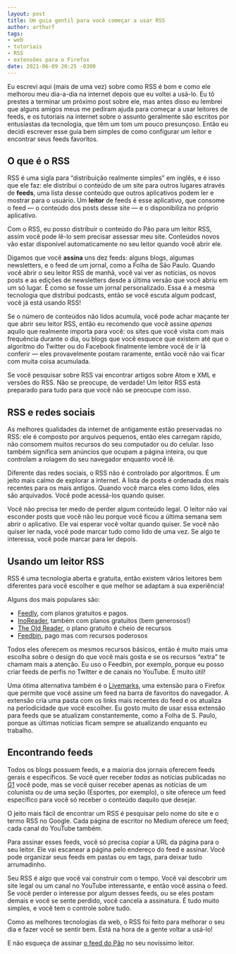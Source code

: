 ```yaml
---
layout: post
title: Um guia gentil para você começar a usar RSS
author: arthurf
tags:
- web
- tutoriais
- RSS
- extensões para o Firefox
date: 2021-06-09 20:25 -0300
---
```

Eu escrevi aqui (mais de uma vez) sobre como RSS é bom e como ele melhorou meu dia-a-dia na internet depois que eu voltei a usá-lo. Eu tô prestes a terminar um próximo post sobre ele, mas antes disso eu lembrei que alguns amigos meus me pediram ajuda para começar a usar leitores de feeds, e os tutoriais na internet sobre o assunto geralmente são escritos por entusiastas da tecnologia, que têm um tom um pouco presunçoso. Então eu decidi escrever esse guia bem simples de como configurar um leitor e encontrar seus feeds favoritos.

## O que é o RSS

RSS é uma sigla para “distribuição realmente simples” em inglês, e é isso que ele faz: ele distribui o conteúdo de um site para outros lugares através de **feeds**, uma lista desse conteúdo que outros aplicativos podem ler e mostrar para o usuário. Um **leitor** de feeds é esse aplicativo, que consome o feed — o conteúdo dos posts desse site — e o disponibiliza no próprio aplicativo.

Com o RSS, eu posso distribuir o conteúdo do Pão para um leitor RSS, assim você pode lê-lo sem precisar assessar meu site. Conteúdos novos vão estar disponível automaticamente no seu leitor quando você abrir ele.

Digamos que você **assina** uns dez feeds: alguns blogs, algumas newsletters, e o feed de um jornal, como a Folha de São Paulo. Quando você abrir o seu leitor RSS de manhã, você vai ver as notícias, os novos posts e as edições de newsletters desde a última versão que você abriu em um só lugar. É como se fosse um jornal personalizado. Essa é a mesma tecnologia que distribui podcasts, então se você escuta algum podcast, você já está usando RSS!

Se o número de conteúdos não lidos acumula, você pode achar maçante ter que abrir seu leitor RSS, então eu recomendo que você assine *apenas* aquilo que realmente importa para você: os sites que você visita com mais frequência durante o dia, ou blogs que você esquece que existem até que o algoritmo do Twitter ou do Facebook finalmente lembre você de ir lá conferir — eles provavelmente postam raramente, então você não vai ficar com muita coisa acumulada.

Se você pesquisar sobre RSS vai encontrar artigos sobre Atom e XML e versões do RSS. Não se preocupe, de verdade! Um leitor RSS está preparado para tudo para que você não se preocupe com isso.

## RSS e redes sociais

As melhores qualidades da internet de antigamente estão preservadas no RSS: ele é composto por arquivos pequenos, então eles carregam rápido, não consomem muitos recursos do seu computador ou do celular. Isso também significa sem anúncios que ocupam a página inteira, ou que controlam a rolagem do seu navegador enquanto você lê.

Diferente das redes sociais, o RSS não é controlado por algoritmos. É um jeito mais calmo de explorar a internet. A lista de posts é ordenada dos mais recentes para os mais antigos. Quando você marca eles como lidos, eles são arquivados. Você pode acessá-los quando quiser.

Você não precisa ter medo de perder algum conteúdo legal. O leitor não vai esconder posts que você não leu porque você ficou a última semana sem abrir o aplicativo. Ele vai esperar você voltar quando quiser. Se você não quiser ler nada, você pode marcar tudo como lido de uma vez. Se algo te interessa, você pode marcar para ler depois.

## Usando um leitor RSS

RSS é uma tecnologia aberta e gratuita, então existem vários leitores bem diferentes para você escolher e que melhor se adaptam à sua experiência!

Alguns dos mais populares são:

* [Feedly](https://feedly.com), com planos gratuitos e pagos.
* [InoReader](https://www.inoreader.com), também com planos gratuitos (bem generosos!)
* [The Old Reader](https://www.theoldreader.com), o plano gratuito é cheio de recursos
* [Feedbin](https://feedbin.com), pago mas com recursos poderosos

Todos eles oferecem os mesmos recursos básicos, então é muito mais uma escolha sobre o design do que você mais gosta e se os recursos “extra” te chamam mais a atenção. Eu uso o Feedbin, por exemplo, porque eu posso criar feeds de perfis no Twitter e de canais no YouTube. É muito útil!

Uma ótima alternativa também é o [Livemarks](https://addons.mozilla.org/pt-BR/firefox/addon/livemarks/), uma extensão para o Firefox que permite que você assine um feed na barra de favoritos do navegador. A extensão cria uma pasta com os links mais recentes do feed e os atualiza na periodicidade que você escolher. Eu gosto muito de usar essa extensão para feeds que se atualizam constantemente, como a Folha de S. Paulo, porque as últimas notícias ficam sempre se atualizando enquanto eu trabalho.

## Encontrando feeds

Todos os blogs possuem feeds, e a maioria dos jornais oferecem feeds gerais e específicos. Se você quer receber *todas* as notícias publicadas no [G1](http://g1.globo.com/tecnologia/noticia/2012/11/siga-o-g1-por-rss.html) você pode, mas se você quiser receber apenas as notícias de um colunista ou de uma seção (Esportes, por exemplo), o site oferece um feed específico para você só receber o conteúdo daquilo que desejar.

O jeito mais fácil de encontrar um RSS é pesquisar pelo nome do site e o termo RSS no Google. Cada página de escritor no Medium oferece um feed; cada canal do YouTube também.

Para assinar esses feeds, você só precisa copiar a URL da página para o seu leitor. Ele vai escanear a página pelo endereço do feed e assinar. Você pode organizar seus feeds em pastas ou em tags, para deixar tudo arrumadinho.

Seu RSS é algo que você vai construir com o tempo. Você vai descobrir um site legal ou um canal no YouTube interessante, e então você assina o feed. Se você perder o interesse por algum desses feeds, ou se eles postam demais e você se sente perdido, você cancela a assinatura. É tudo muito simples, e você tem o controle sobre tudo.

Como as melhores tecnologias da web, o RSS foi feito para melhorar o seu dia e fazer você se sentir bem. Está na hora de a gente voltar a usá-lo!

E não esqueça de assinar [o feed do Pão](https://paomortadela.com.br/feed.xml) no seu novíssimo leitor.

